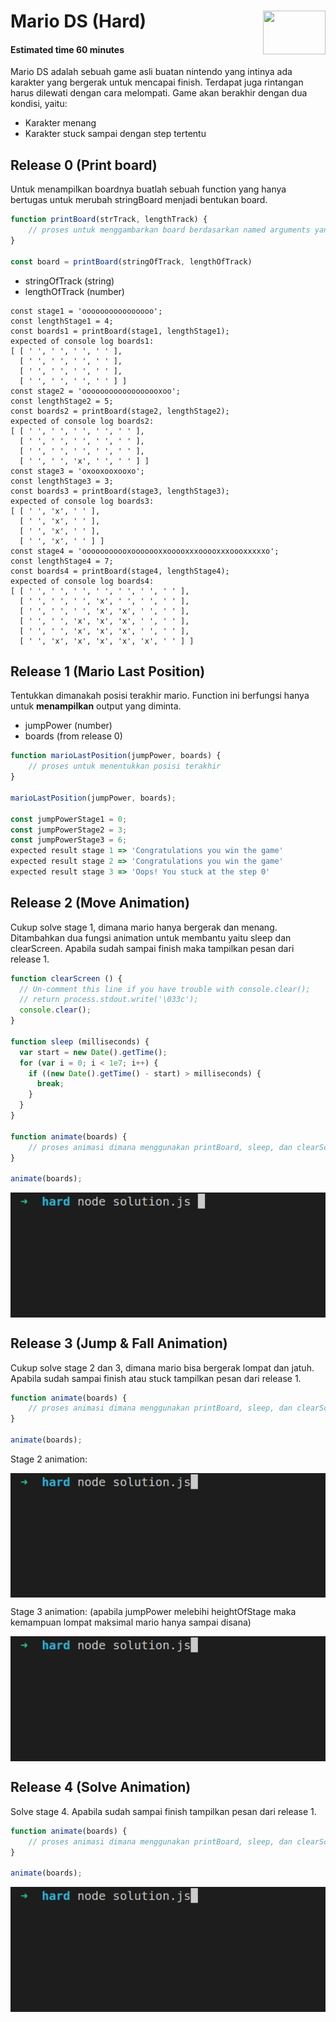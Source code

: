 # Mario DS (Hard)<img align="right" height="70" width="100" src="https://hacktiv8.com/img/logo-hacktiv8_bordered.png__vzu2vhp2VRX%2Bewg7J0bPlaAf7ee5fc69819b5ef3849344c119f5e18">

#### Estimated time 60 minutes

Mario DS adalah sebuah game asli buatan nintendo yang intinya ada karakter yang bergerak untuk mencapai finish. Terdapat juga rintangan harus dilewati dengan cara melompati. Game akan berakhir dengan dua kondisi, yaitu:

- Karakter menang
- Karakter stuck sampai dengan step tertentu

## Release 0 (Print board)

Untuk menampilkan boardnya buatlah sebuah function yang hanya bertugas untuk merubah stringBoard menjadi bentukan board.

```javascript
function printBoard(strTrack, lengthTrack) {
    // proses untuk menggambarkan board berdasarkan named arguments yang telah disediakan
}

const board = printBoard(stringOfTrack, lengthOfTrack)
```

- stringOfTrack (string)
- lengthOfTrack (number)

```
const stage1 = 'oooooooooooooooo';
const lengthStage1 = 4;
const boards1 = printBoard(stage1, lengthStage1);
expected of console log boards1:
[ [ ' ', ' ', ' ', ' ' ],
  [ ' ', ' ', ' ', ' ' ],
  [ ' ', ' ', ' ', ' ' ],
  [ ' ', ' ', ' ', ' ' ] ]
const stage2 = 'oooooooooooooooooxoo';
const lengthStage2 = 5;
const boards2 = printBoard(stage2, lengthStage2);
expected of console log boards2:
[ [ ' ', ' ', ' ', ' ', ' ' ],
  [ ' ', ' ', ' ', ' ', ' ' ],
  [ ' ', ' ', ' ', ' ', ' ' ],
  [ ' ', ' ', 'x', ' ', ' ' ] ]
const stage3 = 'oxooxooxooxo';
const lengthStage3 = 3;
const boards3 = printBoard(stage3, lengthStage3);
expected of console log boards3:
[ [ ' ', 'x', ' ' ],
  [ ' ', 'x', ' ' ],
  [ ' ', 'x', ' ' ],
  [ ' ', 'x', ' ' ] ]
const stage4 = 'ooooooooooxooooooxxooooxxxooooxxxoooxxxxxo';
const lengthStage4 = 7;
const boards4 = printBoard(stage4, lengthStage4);
expected of console log boards4:
[ [ ' ', ' ', ' ', ' ', ' ', ' ', ' ' ],
  [ ' ', ' ', ' ', 'x', ' ', ' ', ' ' ],
  [ ' ', ' ', ' ', 'x', 'x', ' ', ' ' ],
  [ ' ', ' ', 'x', 'x', 'x', ' ', ' ' ],
  [ ' ', ' ', 'x', 'x', 'x', ' ', ' ' ],
  [ ' ', 'x', 'x', 'x', 'x', 'x', ' ' ] ]
```

## Release 1 (Mario Last Position)

Tentukkan dimanakah posisi terakhir mario. Function ini berfungsi hanya untuk **menampilkan** output yang diminta.

- jumpPower (number)
- boards (from release 0)

```javascript
function marioLastPosition(jumpPower, boards) {
    // proses untuk menentukkan posisi terakhir
}

marioLastPosition(jumpPower, boards);

const jumpPowerStage1 = 0;
const jumpPowerStage2 = 3;
const jumpPowerStage3 = 6;
expected result stage 1 => 'Congratulations you win the game'
expected result stage 2 => 'Congratulations you win the game'
expected result stage 3 => 'Oops! You stuck at the step 0'
```

## Release 2 (Move Animation)

Cukup solve stage 1, dimana mario hanya bergerak dan menang. Ditambahkan dua fungsi animation untuk membantu yaitu sleep dan clearScreen. Apabila sudah sampai finish maka tampilkan pesan dari release 1.

```javascript
function clearScreen () {
  // Un-comment this line if you have trouble with console.clear();
  // return process.stdout.write('\033c');
  console.clear();
}

function sleep (milliseconds) {
  var start = new Date().getTime();
  for (var i = 0; i < 1e7; i++) {
    if ((new Date().getTime() - start) > milliseconds) {
      break;
    }
  }
}

function animate(boards) {
    // proses animasi dimana menggunakan printBoard, sleep, dan clearScreen
}

animate(boards);
```

<img src="./stage1.gif" align="center">

## Release 3 (Jump & Fall Animation)

Cukup solve stage 2 dan 3, dimana mario bisa bergerak lompat dan jatuh. Apabila sudah sampai finish atau stuck tampilkan pesan dari release 1.

```javascript
function animate(boards) {
    // proses animasi dimana menggunakan printBoard, sleep, dan clearScreen
}

animate(boards);
```

Stage 2 animation:

<img src="./stage2.gif" align="center">

Stage 3 animation: (apabila jumpPower melebihi heightOfStage maka kemampuan lompat maksimal mario hanya sampai disana)

<img src="./stage3.gif" align="center">

## Release 4 (Solve Animation)

Solve stage 4. Apabila sudah sampai finish tampilkan pesan dari release 1.

```javascript
function animate(boards) {
    // proses animasi dimana menggunakan printBoard, sleep, dan clearScreen
}

animate(boards);
```

<img src="./stage4.gif" align="center">
